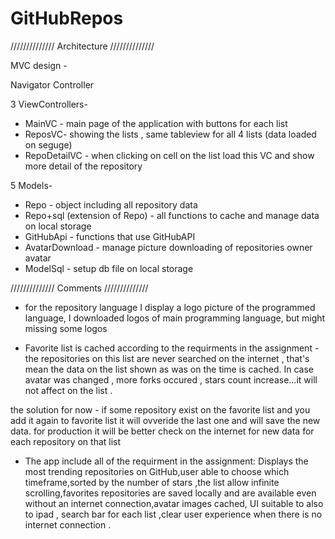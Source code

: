 # GitHubRepos

////////////// Architecture //////////////

MVC design -

Navigator Controller

3 ViewControllers-
* MainVC - main page of the application with buttons for each list
* ReposVC- showing the lists , same tableview for all 4 lists (data loaded on seguge)
* RepoDetailVC - when clicking on cell on the list load this VC and show more detail of the repository

5 Models-
* Repo - object including all repository data
* Repo+sql (extension of Repo) - all functions to cache and manage data on local storage
* GitHubApi - functions that use GitHubAPI
* AvatarDownload - manage picture downloading of repositories owner avatar 
* ModelSql - setup db file on local storage

////////////// Comments //////////////

* for the repository language I display a logo picture of the programmed language, I downloaded logos of main programming language, but might missing some logos

* Favorite list is cached according to the requirments in the assignment - the repositories on this list are never searched on the internet , that's mean the data on the list shown as was on the time is cached.
In case avatar was changed , more forks occured , stars count increase...it will not affect on the list .

the solution for now - if some repository exist on the favorite list and you add it again to favorite list it will ovveride the last one and will save the new data.
for production it will be better check on the internet for new data for each repository on that list

* The app include all of the requirment in the assignment:
Displays the most trending repositories on GitHub,user able to choose which timeframe,sorted by the number of stars ,the list allow infinite scrolling,favorites repositories are saved locally and are available even without an internet connection,avatar images cached, UI suitable to also to ipad , search bar for each list ,clear user experience when there is no internet connection .
